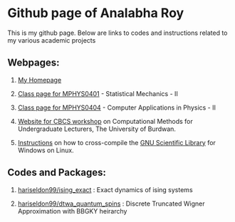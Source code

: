 # Github page of Analabha Roy

This is my github page. Below are links to codes and instructions related to my various academic projects

## Webpages:
1. [My Homepage](https://www.ph.utexas.edu/~daneel) 

2. [Class page for MPHYS0401](https://sites.google.com/a/phys.buruniv.ac.in/statmech2/) - Statistical Mechanics - II

3. [Class page for MPHYS0404](https://sites.google.com/a/phys.buruniv.ac.in/numerical/) - Computer Applications in Physics - II

4. [Website for CBCS workshop](https://sites.google.com/phys.buruniv.ac.in/programming-workshop-cbcs/) on Computational Methods for Undergraduate Lecturers, The University of Burdwan. 

5. [Instructions](gsl_cc/index.html) on how to cross-compile the [GNU Scientific Library](https://www.gnu.org/software/gsl/) for Windows on Linux.

## Codes and Packages:

1. [hariseldon99/ising_exact](https://github.com/hariseldon99/ising_exact) : Exact dynamics of ising systems

2. [hariseldon99/dtwa_quantum_spins](https://github.com/hariseldon99/dtwa_quantum_spins) : Discrete Truncated Wigner Approximation with BBGKY heirarchy
